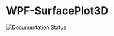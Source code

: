 # WPF-SurfacePlot3D
[![Documentation Status](http://readthedocs.org/projects/wpf-surfaceplot3d/badge/?version=latest)](http://wpf-surfaceplot3d.readthedocs.org/en/latest/?badge=latest)
